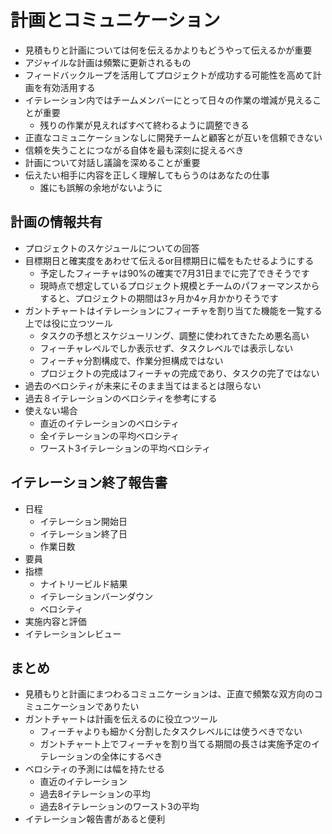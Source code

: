 # 計画とコミュニケーション

- 見積もりと計画については何を伝えるかよりもどうやって伝えるかが重要
- アジャイルな計画は頻繁に更新されるもの
- フィードバックループを活用してプロジェクトが成功する可能性を高めて計画を有効活用する
- イテレーション内ではチームメンバーにとって日々の作業の増減が見えることが重要
    - 残りの作業が見えればすべて終わるように調整できる
- 正直なコミュニケーションなしに開発チームと顧客とが互いを信頼できない
- 信頼を失うことにつながる自体を最も深刻に捉えるべき
- 計画について対話し議論を深めることが重要
- 伝えたい相手に内容を正しく理解してもらうのはあなたの仕事
    - 誰にも誤解の余地がないように

## 計画の情報共有

- プロジェクトのスケジュールについての回答
- 目標期日と確実度をあわせて伝えるor目標期日に幅をもたせるようにする
    - 予定したフィーチャは90%の確実で7月31日までに完了できそうです
    - 現時点で想定しているプロジェクト規模とチームのパフォーマンスからすると、プロジェクトの期間は3ヶ月か4ヶ月かかりそうです
- ガントチャートはイテレーションにフィーチャを割り当てた機能を一覧する上では役に立つツール
    - タスクの予想とスケジューリング、調整に使われてきたため悪名高い
    - フィーチャレベルでしか表示せず、タスクレベルでは表示しない
    - フィーチャ分割構成で、作業分担構成ではない
    - プロジェクトの完成はフィーチャの完成であり、タスクの完了ではない
- 過去のベロシティが未来にそのまま当てはまるとは限らない
- 過去８イテレーションのベロシティを参考にする
- 使えない場合
    - 直近のイテレーションのベロシティ
    - 全イテレーションの平均ベロシティ
    - ワースト3イテレーションの平均ベロシティ

## イテレーション終了報告書

- 日程
    - イテレーション開始日
    - イテレーション終了日
    - 作業日数
- 要員
- 指標
    - ナイトリービルド結果
    - イテレーションバーンダウン
    - ベロシティ
- 実施内容と評価
- イテレーションレビュー

## まとめ

- 見積もりと計画にまつわるコミュニケーションは、正直で頻繁な双方向のコミュニケーションでありたい
- ガントチャートは計画を伝えるのに役立つツール
    - フィーチャよりも細かく分割したタスクレベルには使うべきでない
    - ガントチャート上でフィーチャを割り当てる期間の長さは実施予定のイテレーションの全体にするべき
- ベロシティの予測には幅を持たせる
    - 直近のイテレーション
    - 過去8イテレーションの平均
    - 過去8イテレーションのワースト3の平均
- イテレーション報告書があると便利
